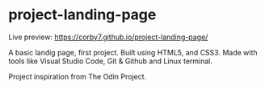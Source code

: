 # project-landing-page

Live preview: https://corby7.github.io/project-landing-page/

A basic landig page, first project. Built using HTML5, and CSS3. Made with tools like Visual Studio Code, Git & Github and Linux terminal.

Project inspiration from The Odin Project.
